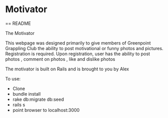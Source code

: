 # Motivator

== README

The Motivator

This webpage was designed primarily to give members of Greenpoint Grappling Club the ability to post motivational or funny photos and pictures. Registration is required. Upon registration, user has the ability to post photos , comment on photos , like and dislike photos  

The motivator is built on Rails and is brought to you by Alex


To use:
- Clone 
- bundle install
- rake db:migrate db:seed
- rails s
- point browser to localhost:3000
 